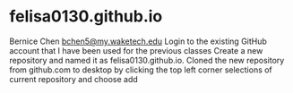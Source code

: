 # felisa0130.github.io
Bernice Chen bchen5@my.waketech.edu
Login to the existing GitHub account that I have been used for the previous classes
Create a new repository and named it as felisa0130.github.io. 
Cloned the new repository from github.com to desktop by clicking the top left corner selections of current repository and choose add